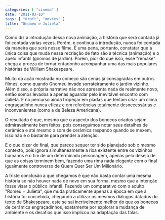 ```yaml
---
categories: [ "cinema" ]
date: "2011-03-10"
tags: [ "draft", "movies" ]
title: "Gnomeu e Julieta"
---
```

Como diz a introdução dessa nova animação, a história que será
contada já foi contada várias vezes. Porém, e continua a introdução,
nunca foi contada da maneira que será nesse filme. É uma pena, portanto,
constatar que a única coisa que muda nessa recriação de fato são a
técnica (animação) e o apelo infantil (gnomos de jardim). Porém,
pior do que isso, esse "remake" chega à proeza de tornar enfadonho
acompanhar uma das mais populares histórias de William Shakespeare.

Muito da ação mostrada no começo são cenas já consagradas em outros
filmes, como quando Gnomeu invade sorrateiramente o jardim vizinho. Além
disso, a própria narrativa não nos apresenta nada de realmente novo,
então somos levados a apenas aguardar pelo inevitável encontro com
Julieta. E no percurso ainda tropeçar em piadas que tentam criar um clima
engraçadinho nunca eficaz e em referências totalmente desnecessárias
e inconvenientes (como a de Beleza Americana).

O resultado é que, mesmo que o aspecto dos bonecos criados sejam
admiravelmente bem feitos, pois conseguimos notar seus detalhes de
cerâmica e até mesmo o som de cerâmica raspando quando se mexem,
isso não é o bastante para prender a atenção.

E o que dizer do final, que parece sequer ter sido planejado sob o mesmo
contexto, pois ignora simultaneamente a rixa existente entre os vizinhos
humanos e o fim de um determinado personagem, apenas pelo desejo de
que as coisas terminem bem, fazendo uma rima nada elegante com o final
igualmente controverso de Quem Quer Ser Um Milionário.

A triste conclusão a que chegamos é que não basta contar uma
mesma história se não houver nada de novo em sua forma, mesmo que a
intenção fosse visar o público infantil. Fazendo um comparativo com
o adulto "Romeu + Julieta", que muda praticamente apenas a época em
que a história foi concebida, chegando a utilizar os mesmos diálogos
datados do texto de Shakespeare, este se sai incrivelmente melhor do que
os bonecos de cerâmica engraçadinhos, exatamente por explorar a mudança
de ambiente e os desafios que isso implicou na adaptação das falas.
